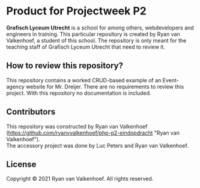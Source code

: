 # Product for Projectweek P2

**Grafisch Lyceum Utrecht** is a school for among others, webdevelopers and engineers in training. This particular repository is created by Ryan van Valkenhoef, a student of this school. The repository is only meant for the teaching staff of Grafisch Lyceum Utrecht that need to review it.

## How to review this repository?
This repository contains a worked CRUD-based example of an Event-agency website for Mr. Dreijer. There are no requirements to review this project. With this repository no documentation is included.

## Contributors
This repository was constructed by Ryan van Valkenhoef (https://github.com/ryanvvalkenhoef/php-p2-eindopdracht "Ryan van Valkenhoef").
<br>
The accessory project was done by Luc Peters and Ryan van Valkenhoef.

## License
Copyright © 2021 Ryan van Valkenhoef. All rights reserved.